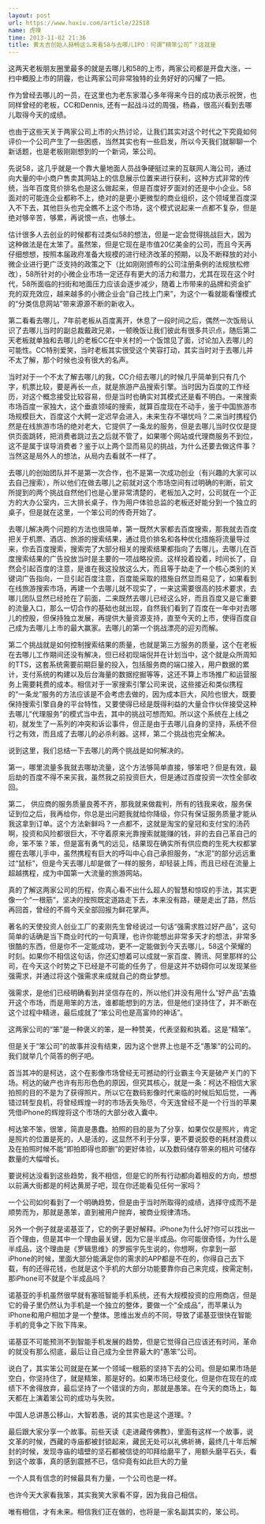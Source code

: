 ```yaml
---
layout: post
url: https://www.huxiu.com/article/22518
name: 虎嗅
time: 2013-11-02 21:36
title: 黄太吉创始人赫畅这么来看58与去哪儿IPO：何谓“精笨公司”？这就是
---
```

这两天老板朋友圈里最多的就是去哪儿和58的上市，两家公司都是开盘大涨，一扫中概股上市的阴霾，也让两家公司非常独特的业务好好的闪耀了一把。

作为曾经去哪儿的一员，在这里也为老东家潜心多年得来今日的成功表示祝贺，也同样曾经的老板，CC和Dennis, 还有一起战斗过的周强，杨淼，很高兴看到去哪儿取得今天的成绩。

也由于这些天关于两家公司上市的火热讨论，让我们其实对这个时代之下究竟如何评价一个公司产生了一些困惑，当然其实也有一些启发，所以今天我们就聊聊一个新话题，也是老板刚刚想到的一个新词，笨公司。

先说58，这几乎就是一个靠大量地面人员战争硬挺过来的互联网人海公司，通过向大量的中小商户售卖其网站上的信息展示位置来进行获利，这种方式非常的传统，当年百度竞价排名也是这么做起来，但是百度好歹面对的还是中小企业。58面对的可能连企业都称不上，绝对的是更小更微型的商业组织，这个领域里百度深入不下去，其他巨头也完全瞧不上这个市场，这个模式说起来一点都不复杂，但是绝对够辛苦，够累，再说恨一点，也够土。

估计很多人去创业的时候都有过类似58的想法，但是一定会觉得挑战巨大，因为这种做法是在太笨了。虽然笨，但是它现在是市值20亿美金的公司，而且今天再仔细想想，按照本届政府准备大规模的进行经济改革的预期，以及不断释放的对小微企业进行更广泛支持的政策之下（比如刚刚颁布的公司注册条例的法规放松修改），58所针对的小微企业市场一定还存有更大的活力和潜力，尤其在现在这个时代，58所面临的扫街和地面压力应该会逐步减少，随着上市带来的品牌和资金扩充的双充效应，越来越多的小微企业会“自己找上门来”，为这个一看就能看懂模式的“分类信息网站”带来源源不断的新收入。

第二看看去哪儿，7年前老板从百度离开，休息了一段时间之后，偶然一次饭局认识了去哪儿当时的副总裁戴政兄弟，一顿晚饭让我们彼此有很多共识点，随后第二天老板就单独和去哪儿的老板CC在中关村的一个饭馆见了面，讨论加入去哪儿的可能性。CC特别爱笑，当时老板其实很受这个笑容打动，其实当时对于去哪儿并不太了解，那个时候也没有很大的名声。

当时对于一个不太了解去哪儿的我，CC介绍去哪儿的时候几乎简单到只有几个字，机票比较，要是再长一点，就是旅游产品搜索引擎。当时因为百度的工作经历，对这个概念接受比较容易，但是当时也确实对其模式还是看不明白。一来搜索市场百度一家独大，这个垂直领域的搜索，就算百度现在不动手，鉴于中国旅游市场规模巨大，百度这个大鳄一定迟早会进入，未来生存不堪忧吗？二来当时携程仍然是在线旅游市场的绝对老大，它提供了一条龙的服务，但是去哪儿当时仅仅是提供页面跳转，把消费者跳过去之后就不管了，如果哪个网站或代理商服务不到位，这不是属于误导消费者？鉴于以上两个显而易见的挑战，为什么还要去做这件事？当然这是局外人的想法，从局内去看就不一样了。

去哪儿的创始团队并不是第一次合作，也不是第一次成功创业（有兴趣的大家可以去自己搜索），所以他们在做去哪儿之前就对这个市场空间有过明确的判断，前文所提到的两个挑战自然他们也是心里非常清楚的，老板加入之时，公司就在一个正方的大办公室内，三大排长桌子，作为用户体验总监的老板还好能分到一个独立的桌子，但是就在这里，一个笨公司的传奇开始了。

去哪儿解决两个问题的方法也很简单，第一既然大家都去百度搜索，那我就去百度把关于机票、酒店、旅游的搜索结果，通过竞价排名和各种优化措施将流量导过来，你去百度搜索，搜索完了大部分相关的搜索结果都指向了去哪儿，去哪儿在百度搜索结果的广告投放当时是主要的一项战略投资。这样投着投着，时间长了，自然会引起百度的注意，是谁在我这投放这么大，而且等于劫走了一个核心类别的关键词广告指向，一旦引起百度注意，百度能采取的措施自然显而易见了，如果看到在线旅游搜索市场，再建一个去哪儿就不现实了，一来这需要很高的技术要求，去哪儿团队显然已经抢在了前面，二来既然去哪儿已经这么好，而且百度又是它重要的流量入口，那么一切合作的基础也就出现，自然我们看到了百度在一年中对去哪儿的控股，但保持独立发展，再提供大量资源支持，直至今天的上市，使得百度自己成为去哪儿上市的最大赢家。去哪儿的第一个挑战漂亮的迎刃而解。

第二个挑战就是如何控制搜索结果的质量，也就是第三方服务的质量，这个在老板在去哪儿工作期间还没有解决，但已经初现端倪并在计划当中，这个就是众所周知的TTS，这套系统需要前期巨量的投入，包括服务商的端口接入，用户数据的累计，支付系统的构建以及后台海量的数据挖掘等等，这还不算上市场推广和运营服务上需要耗费的成本。相信对于一家搜索引擎公司来说，这些接近和类似携程的“一条龙”服务的方法应该是不会考虑去做的，因为成本巨大，风险也很大，既要保持搜索引擎自身的平台特性，又要使得已经是既得利益的大量合作伙伴接受这种去哪儿”代理服务”的模式当中去，其中的挑战可想而知。所以这个系统在上线之初，就发生了一系列的冲突和诉讼事件，但正是由于去哪儿自身的坚持，系统不但行之有效，而且成了去哪儿的必杀利器。这样，第二个挑战也完全解决。

说到这里，我们总结一下去哪儿的两个挑战是如何解决的。

第一，哪里流量多我就去哪劫流量，这个方法够简单直接，够笨吧？但是有效，最后劫的百度不得不来买我，虽然我之前投资巨大，但是通过百度投资一次性全部收回。

第二， 供应商的服务质量良莠不齐，那我就来做裁判，所有的钱我来收，服务保证到位之后，我再给你，你总是出问题我就给你降级，你只有保证服务质量才能从我这拿到订单。这个方法新鲜吗？一点都不，这就是淘宝的皇冠和支付宝的汤药啊，投资和风险都很巨大，不守着原来光靠搜索就能赚的钱，非的去自己革自己的命，笨不笨？笨，但是富有勇气的远见，结果现在确实所有供应商的生死大权都掌握在去哪儿手中，虽然携程有巨大的呼叫中心自己承担服务，“水泥”的部分远远重过“鼠标”，但是今天去哪儿却是做了一样的服务，却轻装上阵，而且已经在流量上超越携程，成为中国第一大流量的旅游网站。

真的了解这两家公司的历程，你真心看不出什么超人的智慧和惊叹的手法，其实更像一个“一根筋”，坚决的按照既定道路走下去，本来没有路，硬是走出了路，然后再回首，曾经的不屑今天全部回报为鲜花掌声。

著名的天使投资人创业工厂的麦刚先生曾经说过一句话“强需求胜过好产品”，这句简单的话确是当下商业时代的一句真理，也许你能想出非常多天才的想法，非常多很酷的东西，但是你不一定能成功，更不一定能做到今天去哪儿，58这个荣耀的时刻。如果你不相信这句话，你还幻想着可以成就一家百度、腾讯、阿里那样的公司，在今天这个时势之下已经是不可能的任务了，但是这并不妨碍你可以发现某些强需求，并通过将这个强需求来成就自己的商业梦想。

强需求，是他们已经明确看到并坚信存在的，所以他们并没有用什么“好产品”去撬开这个市场，而是用笨的方法，谁都能想到的方法，但是他们坚持住了，并不断在这个过程中精进，最后成就了“笨公司也是高富帅的神话”。

这两家公司的“笨”是一种褒义的笨，是一种赞美，代表坚毅和执着。这是“精笨”。

但是关于“笨公司”的故事并没有结束，因为这个世界上也是不乏“愚笨”的公司的。我们就举几个简答的例子吧。

首当其冲的是柯达，这个在影像市场曾经无可撼动的行业霸主今天是破产关门的下场。柯达的破产也许有形形色色的原因，但究其核心，就是一条：柯达不相信大家拍照的目的不是为了获得照片。所以它在数码影像时代来临的时候后知后觉，一再错过转型良机，将曾经辉煌一时的市场丢失殆尽，今天连曾经不是一个行当的苹果凭借iPhone的辉煌将这个市场的大部分收入囊中。

柯达笨不笨，很笨，简直是愚蠢。拍照的目的是为了分享，如果仅仅是照片，肯定是照片的位置是死的，人是活的，这显然不利于分享，更不要说胶卷的耗材浪费以及在拍照时候不能“即拍即得也即删”的更好体验，以及数码储存带来的相片可储存数量的大幅增长。

要说柯达没看到这些趋势，我不相信，但是它的所有行动都向着相反的方向，想想以前满大街都是的柯达黄房子吧，现在你还能看见任何一家吗？

一个公司如何看到了一个明确趋势，但是由于当时所取得的成绩，选择守成而不是顺势而为，那就是愚笨，直到被用户抛弃，被商业规律清场。

另外一个例子就是诺基亚了，它的例子更好解释。iPhone为什么好?你可以找出一百个理由，但是其中一个理由最关键，因为它是半成品。你可能很奇怪，为什么是半成品，这个理由是《罗辑思维》的罗振宇先生说的，你想啊，你拿到一部iPhone的时候，里面大部分能满足你的需求的APP都是不在的，你得自己去下载，有的还得花钱，也就是这个手机的大部分功能要靠你自己来完成，按需定制，那iPhone可不就是个半成品吗？

诺基亚的手机虽然很早就有塞班智能手机系统，还有大规模投资的应用商店，但是它的骨子里仍然认为手机是一个独立的整体，要做一个“全成品”，而苹果认为iPhone和用户相加才是一个整体。思维出发点的不同，导致了诺基亚很快在智能手机的竞争之下败下阵来。

诺基亚不可能预测不到智能手机发展的趋势，但是它觉得自己应该还有时间，革命的就没有那么彻底，最后让自己成为全世界最大的“愚笨”公司。

说白了，其实笨公司就是在某一个领域一根筋的坚持下去的公司。但是如果市场是空白，你坚持住了，就是精笨，那是好的。如果市场已经变化，但是你在现在的成绩下不舍得放弃，最后坚持了一个错误的方向，那就是愚笨。在今天的商场上，每天都在上演着笨公司的成功与失败。

中国人总讲愚公移山，大智若愚，说的其实也是这个道理。?

最后跟大家分享一个故事。前些天读《走进藏传佛教》，里面有这样一个故事，说文革的时候，西藏的寺庙都被封锁起来，藏民无处可以礼佛祈祷，最终几十年后解封的时候，发现寺庙的墙壁的坚石都被信徒的叩拜给磨平了，用额头磨平石头，看到这个故事，真的感到震撼不已，信仰竟有如此巨大的力量

一个人具有信念的时候最具有力量，一个公司也是一样。

也许今天大家看我笨，其实我笑大家看不穿，因为我自己相信。

唯有相信，才有未来。相信我们正在做的，也将是一家名副其实的，笨公司。

